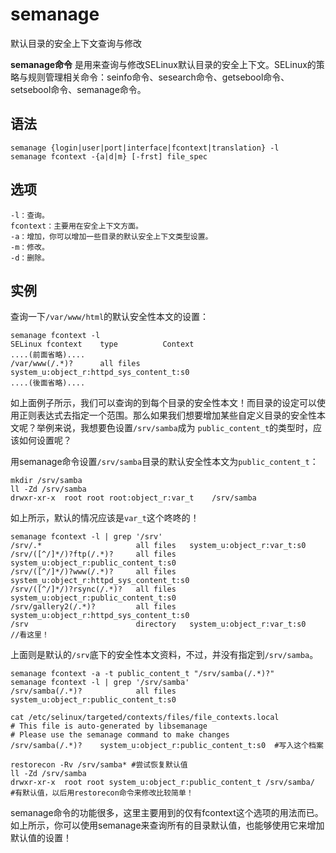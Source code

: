 # semanage

默认目录的安全上下文查询与修改


**semanage命令** 是用来查询与修改SELinux默认目录的安全上下文。SELinux的策略与规则管理相关命令：seinfo命令、sesearch命令、getsebool命令、setsebool命令、semanage命令。

##  语法

```
semanage {login|user|port|interface|fcontext|translation} -l
semanage fcontext -{a|d|m} [-frst] file_spec
```

##  选项

```
-l：查询。
fcontext：主要用在安全上下文方面。
-a：增加，你可以增加一些目录的默认安全上下文类型设置。
-m：修改。
-d：删除。
```

##  实例

查询一下`/var/www/html`的默认安全性本文的设置：

```
semanage fcontext -l
SELinux fcontext    type          Context
....(前面省略)....
/var/www(/.*)?      all files     system_u:object_r:httpd_sys_content_t:s0
....(後面省略)....
```

如上面例子所示，我们可以查询的到每个目录的安全性本文！而目录的设定可以使用正则表达式去指定一个范围。那么如果我们想要增加某些自定义目录的安全性本文呢？举例来说，我想要色设置`/srv/samba`成为 `public_content_t`的类型时，应该如何设置呢？

用semanage命令设置`/srv/samba`目录的默认安全性本文为`public_content_t`：

```
mkdir /srv/samba
ll -Zd /srv/samba
drwxr-xr-x  root root root:object_r:var_t    /srv/samba
```

如上所示，默认的情况应该是`var_t`这个咚咚的！

```
semanage fcontext -l | grep '/srv'
/srv/.*                     all files   system_u:object_r:var_t:s0
/srv/([^/]*/)?ftp(/.*)?     all files   system_u:object_r:public_content_t:s0
/srv/([^/]*/)?www(/.*)?     all files   system_u:object_r:httpd_sys_content_t:s0
/srv/([^/]*/)?rsync(/.*)?   all files   system_u:object_r:public_content_t:s0
/srv/gallery2(/.*)?         all files   system_u:object_r:httpd_sys_content_t:s0
/srv                        directory   system_u:object_r:var_t:s0   //看这里！
```

上面则是默认的`/srv`底下的安全性本文资料，不过，并没有指定到`/srv/samba`。

```
semanage fcontext -a -t public_content_t "/srv/samba(/.*)?"
semanage fcontext -l | grep '/srv/samba'
/srv/samba(/.*)?            all files   system_u:object_r:public_content_t:s0
```

```
cat /etc/selinux/targeted/contexts/files/file_contexts.local
# This file is auto-generated by libsemanage
# Please use the semanage command to make changes
/srv/samba(/.*)?    system_u:object_r:public_content_t:s0  #写入这个档案
```

```
restorecon -Rv /srv/samba* #尝试恢复默认值
ll -Zd /srv/samba
drwxr-xr-x  root root system_u:object_r:public_content_t /srv/samba/  #有默认值，以后用restorecon命令来修改比较简单！
```

semanage命令的功能很多，这里主要用到的仅有fcontext这个选项的用法而已。如上所示，你可以使用semanage来查询所有的目录默认值，也能够使用它来增加默认值的设置！


